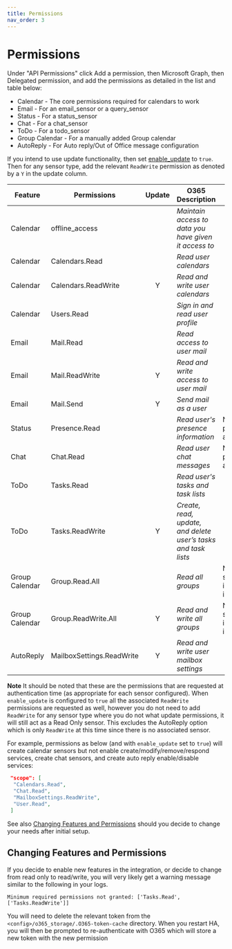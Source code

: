```yaml
---
title: Permissions
nav_order: 3
---
```


# Permissions

Under "API Permissions" click Add a permission, then Microsoft Graph, then Delegated permission, and add the permissions as detailed in the list and table below:
  * Calendar - The core permissions required for calendars to work
  * Email - For an email_sensor or a query_sensor
  * Status - For a status_sensor
  * Chat - For a chat_sensor
  * ToDo - For a todo_sensor
  * Group Calendar - For a manually added Group calendar
  * AutoReply - For Auto reply/Out of Office message configuration

  If you intend to use update functionality, then set [enable_update](./installation_and_configuration.md#configuration_variables) to `true`. Then for any sensor type, add the relevant `ReadWrite` permission as denoted by a `Y` in the update column.
   

   | Feature  | Permissions           | Update | O365 Description                      | Notes |
   |----------|-----------------------|:------:|---------------------------------------|-------|
   | Calendar | offline_access        |   | *Maintain access to data you have given it access to* |       |
   | Calendar | Calendars.Read        |   | *Read user calendars*  |       |
   | Calendar | Calendars.ReadWrite   | Y | *Read and write user calendars* |       |
   | Calendar | Users.Read            |   | *Sign in and read user profile* |       |
   | Email    | Mail.Read             |   | *Read access to user mail* |       |
   | Email    | Mail.ReadWrite        | Y | *Read and write access to user mail* |       |
   | Email    | Mail.Send             | Y | *Send mail as a user* |       |
   | Status   | Presence.Read         |   | *Read user's presence information* | Not for personal accounts |
   | Chat     | Chat.Read             |   | *Read user chat messages* | Not for personal accounts |
   | ToDo     | Tasks.Read            |   | *Read user's tasks and task lists* |       |
   | ToDo     | Tasks.ReadWrite       | Y | *Create, read, update, and delete user’s tasks and task lists* |   |
   | Group Calendar | Group.Read.All  |   | *Read all groups* | Not supported in legacy installs |
   | Group Calendar | Group.ReadWrite.All | Y | *Read and write all groups* | Not supported in legacy installs |
   | AutoReply | MailboxSettings.ReadWrite | Y | *Read and write user mailbox settings* |       |
   
**Note** It should be noted that these are the permissions that are requested at authentication time (as appropriate for each sensor configured). When `enable_update` is configured to `true` all the associated `ReadWrite` permissions are requested as well, however you do not need to add `ReadWrite` for any sensor type where you do not what update permissions, it will still act as a Read Only sensor. This excludes the AutoReply option which is only `ReadWrite` at this time since there is no associated sensor.

For example, permissions as below (and with `enable_update` set to `true`) will create calendar sensors but not enable create/modify/remove/respond services, create chat sensors, and create auto reply enable/disable services:
```json
 "scope": [
  "Calendars.Read",
  "Chat.Read",
  "MailboxSettings.ReadWrite",
  "User.Read",
 ]
```

See also [Changing Features and Permissions](./authentication.md#changing_features_and_permissions) should you decide to change your needs after initial setup.

## Changing Features and Permissions
If you decide to enable new features in the integration, or decide to change from read only to read/write, you will very likely get a warning message similar to the following in your logs.

`Minimum required permissions not granted: ['Tasks.Read', ['Tasks.ReadWrite']]`

You will need to delete the relevant token from the `<config>/o365_storage/.O365-token-cache` directory. When you restart HA, you will then be prompted to re-authenticate with O365 which will store a new token with the new permission